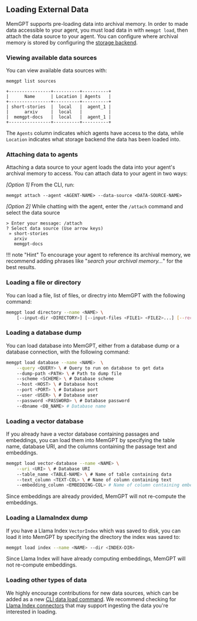 ## Loading External Data
MemGPT supports pre-loading data into archival memory. In order to made data accessible to your agent, you must load data in with `memgpt load`, then attach the data source to your agent. You can configure where archival memory is stored by configuring the [storage backend](storage.md).

### Viewing available data sources
You can view available data sources with:
```
memgpt list sources
```
```
+----------------+----------+----------+
|      Name      | Location | Agents   |
+----------------+----------+----------+
| short-stories  |  local   |  agent_1 |
|      arxiv     |  local   |          |
|  memgpt-docs   |  local   |  agent_1 |
+----------------+----------+----------+
```
The `Agents` column indicates which agents have access to the data, while `Location` indicates what storage backend the data has been loaded into.

### Attaching data to agents
Attaching a data source to your agent loads the data into your agent's archival memory to access. You can attach data to your agent in two ways:

*[Option 1]* From the CLI, run:
```
memgpt attach --agent <AGENT-NAME> --data-source <DATA-SOURCE-NAME>
```

*[Option 2]*  While chatting with the agent, enter the `/attach` command and select the data source
```
> Enter your message: /attach
? Select data source (Use arrow keys)
 » short-stories
   arxiv
   memgpt-docs
```


!!! note "Hint"
    To encourage your agent to reference its archival memory, we recommend adding phrases like "_search your archival memory..._" for the best results.



### Loading a file or directory
You can load a file, list of files, or directry into MemGPT with the following command:
```sh
memgpt load directory --name <NAME> \
    [--input-dir <DIRECTORY>] [--input-files <FILE1> <FILE2>...] [--recursive]
```


### Loading a database dump
You can load database into MemGPT, either from a database dump or a database connection, with the following command:
```sh
memgpt load database --name <NAME>  \
    --query <QUERY> \ # Query to run on database to get data
    --dump-path <PATH> \ # Path to dump file
    --scheme <SCHEME> \ # Database scheme
    --host <HOST> \ # Database host
    --port <PORT> \ # Database port
    --user <USER> \ # Database user
    --password <PASSWORD> \ # Database password
    --dbname <DB_NAME> # Database name
```

### Loading a vector database
If you already have a vector database containing passages and embeddings, you can load them into MemGPT by specifying the table name, database URI, and the columns containing the passage text and embeddings.
```sh
memgpt load vector-database --name <NAME> \
    --uri <URI> \ # Database URI
    --table_name <TABLE-NAME> \ # Name of table containing data
    --text_column <TEXT-COL> \ # Name of column containing text
    --embedding_column <EMBEDDING-COL> # Name of column containing embedding
```
Since embeddings are already provided, MemGPT will not re-compute the embeddings.

### Loading a LlamaIndex dump
If you have a Llama Index `VectorIndex` which was saved to disk, you can load it into MemGPT by specifying the directory the index was saved to:
```sh
memgpt load index --name <NAME> --dir <INDEX-DIR>
```
Since Llama Index will have already computing embeddings, MemGPT will not re-compute embeddings.


### Loading other types of data
We highly encourage contributions for new data sources, which can be added as a new [CLI data load command](https://github.com/cpacker/MemGPT/blob/main/memgpt/cli/cli_load.py). We recommend checking for [Llama Index connectors](https://gpt-index.readthedocs.io/en/v0.6.3/how_to/data_connectors.html) that may support ingesting the data you're interested in loading.
